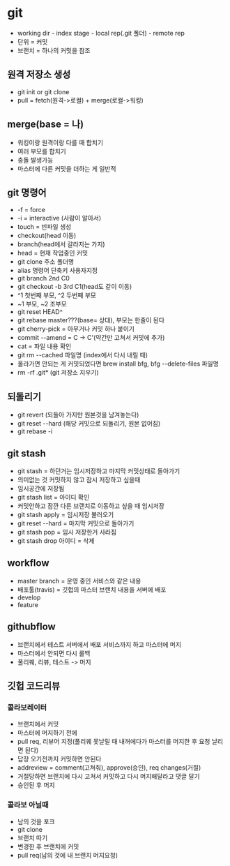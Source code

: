 # git
- working dir - index stage - local rep(.git 폴더) - remote rep
- 단위 = 커밋
- 브랜치 = 하나의 커밋을 참조

## 원격 저장소 생성
- git init or git clone
- pull = fetch(원격->로컬) + merge(로컬->워킹)

## merge(base = 나)
- 워킹이랑 원격이랑 다를 때 합치기
- 여러 부모를 합치기
- 충돌 발생가능
- 마스터에 다른 커밋을 더하는 게 일반적

## git 명령어
- -f = force
- -i = interactive (사람이 알아서)
- touch = 빈파일 생성
- checkout(head 이동)
- branch(head에서 갈라지는 가지)
- head = 현재 작업중인 커밋
- git clone 주소 폴더명
- alias 명령어 단축키 사용자지정
- git branch 2nd C0
- git checkout -b 3rd C1(head도 같이 이동)
- ^1 첫번째 부모, ^2 두번째 부모
- ~1 부모, ~2 조부모
- git reset HEAD^
- git rebase master???(base= 상대), 부모는 한줄이 된다
- git cherry-pick = 아무거나 커밋 하나 붙이기
- commit --amend = C -> C'(약간만 고쳐서 커밋에 추가)
- cat = 파일 내용 확인
- git rm --cached 파일명 (index에서 다시 내릴 때)
- 올라가면 안되는 게 커밋되었다면 brew install bfg, bfg --delete-files 파일명
- rm -rf .git* (git 저장소 지우기)



## 되돌리기
- git revert (되돌아 가지만 원본것을 남겨놓는다)
- git reset --hard (해당 커밋으로 되돌리기, 원본 없어짐)
- git rebase -i

## git stash
- git stash = 하던거는 임시저장하고 마지막 커밋상태로 돌아가기
- 의미없는 것 커밋하지 않고 잠시 저장하고 싶을때
- 임시공간에 저장됨
- git stash list = 아이디 확인
- 커밋안하고 잠깐 다른 브랜치로 이동하고 싶을 때 임시저장
- git stash apply = 임시저장 불러오기
- git reset --hard = 마지막 커밋으로 돌아가기
- git stash pop = 임시 저장한거 사라짐
- git stash drop 아이디 = 삭제

## workflow
- master branch = 운영 중인 서비스와 같은 내용
- 배포툴(travis) = 깃헙의 마스터 브랜치 내용을 서버에 배포
- develop
- feature

## githubflow
- 브랜치에서 테스트 서버에서 배포 서비스까지 하고 마스터에 머지
- 마스터에서 안되면 다시 롤백
- 풀리퀘, 리뷰, 테스트 -> 머지


## 깃헙 코드리뷰
### 콜라보레이터
- 브랜치에서 커밋
- 마스터에 머지하기 전에
- pull req, 리뷰어 지정(풀리퀘 못날릴 때 내꺼에다가 마스터를 머지한 후 요청 날리면 된다)
- 답장 오기전까지 커밋하면 안된다
- addreview = comment(고쳐줘), approve(승인), req changes(거절)
- 거절당하면 브랜치에 다시 고쳐서 커밋하고 다시 머지해달라고 댓글 달기
- 승인된 후 머지

### 콜라보 아닐때
- 남의 것을 포크
- git clone
- 브랜치 따기
- 변경한 후 브랜치에 커밋
- pull req(남의 것에 내 브랜치 머지요청)